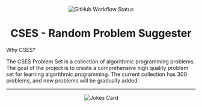 <div align="center">
   
![GitHub Workflow Status](https://img.shields.io/github/actions/workflow/status/zeal2end/cses-counter/deploy.yml?label=build&style=flat-square&branch=main)

# CSES - Random Problem Suggester
</div>

Why CSES?


The CSES Problem Set is a collection of algorithmic programming problems. The goal of the project is to create a comprehensive high quality problem set for learning algorithmic programming. The current collection has 300 problems, and new problems will be gradually added.

---


<div align="center">
<img src="https://readme-jokes.vercel.app/api" alt="Jokes Card" />
</div>
